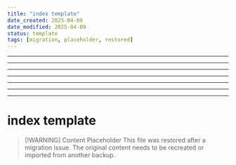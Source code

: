 ```yaml
---
title: "index template"
date_created: 2025-04-09
date_modified: 2025-04-09
status: template
tags: [migration, placeholder, restored]
---
```


---

---

---

---

---

---

---

# index template

> [\!WARNING] Content Placeholder
> This file was restored after a migration issue. The original content needs to be recreated or imported from another backup.

